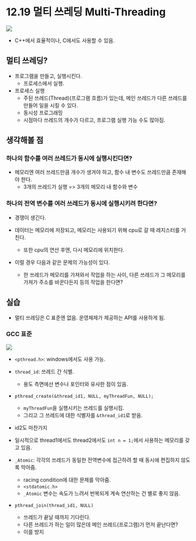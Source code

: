 # 12.19 멀티 쓰레딩 Multi-Threading

<img src="https://github.com/uber9ma/following_C/blob/master/images/chapter12/alloc15.png?raw=true">

* C++에서 효율적이나, C에서도 사용할 수 있음.

## 멀티 쓰레딩?
* 프로그램을 만들고, 실행시킨다.
    - 프로세스에서 실행.
* 프로세스 실행
    - 주된 쓰레드(Thread)(프로그램 흐름)가 있는데, 메인 쓰레드가 다른 쓰레드를 만들어 일을 시킬 수 있다. 
    - 동시성 프로그래밍
    - 시점마다 쓰레드의 개수가 다르고, 프로그램 실행 가능 수도 많아짐.

## 생각해볼 점
### 하나의 함수를 여러 쓰레드가 동시에 실행시킨다면?
* 메모리엔 여러 쓰레드만큼 개수가 생겨야 하고, 함수 내 변수도 쓰레드만큼 존재해야 한다.
    - 3개의 쓰레드가 실행 => 3개의 메모리 내 함수와 변수

### 하나의 전역 변수를 여러 쓰레드가 동시에 실행시키려 한다면?
* 경쟁이 생긴다.
* 데이터는 메모리에 저장되고, 메모리는 사용되기 위해 cpu로 갈 때 레지스터를 거친다.
    - 또한 cpu의 연산 후엔, 다시 메모리에 위치한다.

* 이럴 경우 다음과 같은 문제의 가능성이 있다.
    - 한 쓰레드가 메모리를 가져와서 작업을 하는 사이, 다른 쓰레드가 그 메모리를 가져가 주소를 바꾼다든지 등의 작업을 한다면?


## 실습
* 멀티 쓰레딩은 C 표준엔 없음. 운영체제가 제공하는 API를 사용하게 됨.

### GCC 표준
<img src="https://github.com/uber9ma/following_C/blob/master/images/chapter12/thread1.png?raw=true">

* `<pthread.h>`: windows에서도 사용 가능.

* `thread_id`: 쓰레드 간 식별.
    - 용도 측면에선 변수나 포인터와 유사한 점이 있음.

* `pthread_create(&thread_id1, NULL, myThreadFun, NULL);`
    - `myThreadFun`을 실행시키는 쓰레드를 실행시킴.
    - 그리고 그 쓰레드에 대한 식별자를 `&thread_id1`로 받음.
* id2도 마찬가지
* 일시적으로 thread1에서도 thread2에서도 `int n = 1;`에서 사용하는 메모리를 갖고 있음.

* `_Atomic`: 각각의 쓰레드가 동일한 전역변수에 접근하려 할 때 동시에 편집하지 않도록 막아줌.
    -  racing condition에 대한 문제를 막아줌.
    - `<stdatomic.h>`
    - `_Atomic` 변수는 속도가 느려서 반복되게 계속 연산하는 건 별로 좋지 않음.

* `pthread_join(thread_id1, NULL)`
    - 쓰레드가 끝날 때까지 기다린다.
    - 다른 쓰레드가 하는 일이 많은데 메인 쓰레드(프로그램)가 먼저 끝난다면?
    - 이를 방지
    